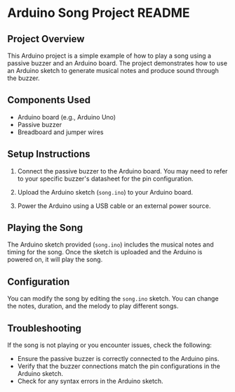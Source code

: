 # Arduino Song Project README

## Project Overview

This Arduino project is a simple example of how to play a song using a passive buzzer and an Arduino board. The project demonstrates how to use an Arduino sketch to generate musical notes and produce sound through the buzzer.

## Components Used

- Arduino board (e.g., Arduino Uno)
- Passive buzzer
- Breadboard and jumper wires

## Setup Instructions

1. Connect the passive buzzer to the Arduino board. You may need to refer to your specific buzzer's datasheet for the pin configuration.

2. Upload the Arduino sketch (`song.ino`) to your Arduino board.

3. Power the Arduino using a USB cable or an external power source.

## Playing the Song

The Arduino sketch provided (`song.ino`) includes the musical notes and timing for the song. Once the sketch is uploaded and the Arduino is powered on, it will play the song.

## Configuration

You can modify the song by editing the `song.ino` sketch. You can change the notes, duration, and the melody to play different songs.

## Troubleshooting

If the song is not playing or you encounter issues, check the following:

- Ensure the passive buzzer is correctly connected to the Arduino pins.
- Verify that the buzzer connections match the pin configurations in the Arduino sketch.
- Check for any syntax errors in the Arduino sketch.
